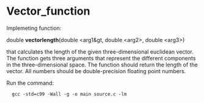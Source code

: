# Vector_function

Implemeting function:

  double **vectorlength**(double &lt;arg1&gt, double &lt;arg2&gt;, double &lt;arg3&gt;)

that calculates the length of the given three-dimensional euclidean vector. The function gets three arguments that represent the different components in the three-dimensional space. The function should return the length of the vector. All numbers should be double-precision floating point numbers.

Run the command:
```
  gcc -std=c99 -Wall -g -o main source.c -lm
```
